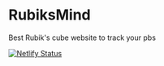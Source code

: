 # RubiksMind
Best Rubik's cube website to track your pbs

[![Netlify Status](https://api.netlify.com/api/v1/badges/d12a34be-f0bc-49dd-8172-70e736f62bea/deploy-status)](https://app.netlify.com/sites/rubiksmind/deploys)

